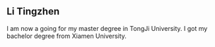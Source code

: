 ## Li Tingzhen

I am now a going for my master degree in TongJi University. I got my bachelor degree from Xiamen University.
